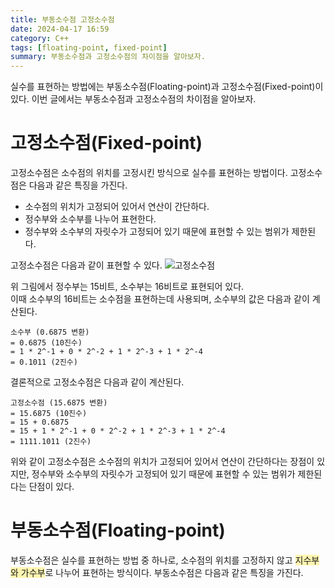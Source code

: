 ```yaml
---
title: 부동소수점 고정소수점
date: 2024-04-17 16:59
category: C++
tags: [floating-point, fixed-point]
summary: 부동소수점과 고정소수점의 차이점을 알아보자.
---
```


실수를 표현하는 방법에는 부동소수점(Floating-point)과 고정소수점(Fixed-point)이 있다. 이번 글에서는 부동소수점과 고정소수점의 차이점을 알아보자.
# 고정소수점(Fixed-point)
고정소수점은 소수점의 위치를 고정시킨 방식으로 실수를 표현하는 방법이다. 고정소수점은 다음과 같은 특징을 가진다.
- 소수점의 위치가 고정되어 있어서 연산이 간단하다.
- 정수부와 소수부를 나누어 표현한다.
- 정수부와 소수부의 자릿수가 고정되어 있기 때문에 표현할 수 있는 범위가 제한된다.

고정소수점은 다음과 같이 표현할 수 있다.
![고정소수점](https://velog.velcdn.com/images/hyuntae_/post/fe7e4888-5941-4e62-9aa7-d8742acfd563/image.jpeg)

위 그림에서 정수부는 15비트, 소수부는 16비트로 표현되어 있다. <br>
이때 소수부의 16비트는 소수점을 표현하는데 사용되며, 소수부의 값은 다음과 같이 계산된다.
```
소수부 (0.6875 변환)
= 0.6875 (10진수)
= 1 * 2^-1 + 0 * 2^-2 + 1 * 2^-3 + 1 * 2^-4
= 0.1011 (2진수)
```
결론적으로 고정소수점은 다음과 같이 계산된다.
```
고정소수점 (15.6875 변환)
= 15.6875 (10진수)
= 15 + 0.6875
= 15 + 1 * 2^-1 + 0 * 2^-2 + 1 * 2^-3 + 1 * 2^-4
= 1111.1011 (2진수)
```
위와 같이 고정소수점은 소수점의 위치가 고정되어 있어서 연산이 간단하다는 장점이 있지만, 정수부와 소수부의 자릿수가 고정되어 있기 때문에 표현할 수 있는 범위가 제한된다는 단점이 있다.

# 부동소수점(Floating-point)
부동소수점은 실수를 표현하는 방법 중 하나로, 소수점의 위치를 고정하지 않고
<span style="background-color:#fff5b1">지수부와 가수부</span>로 나누어 표현하는 방식이다. 부동소수점은 다음과 같은 특징을 가진다.